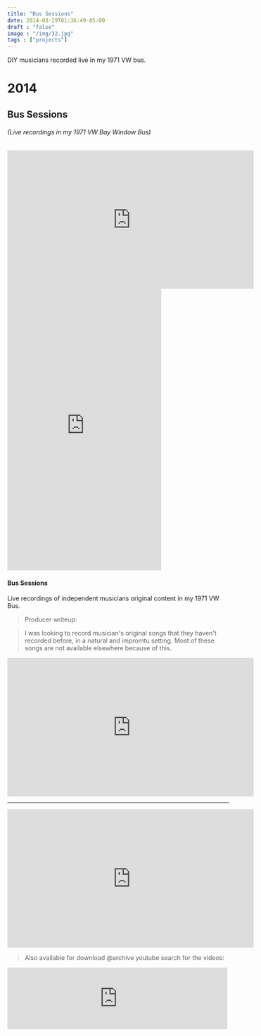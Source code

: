 ```yaml
---
title: "Bus Sessions"
date: 2014-03-29T01:36:49-05:00
draft : "false"
image : "/img/32.jpg"
tags : ["projects"]
---
```


DIY musicians recorded live in my 1971 VW bus.

<!--more-->

<h1 id="2014">2014</h1>

<h2 id="bus-sessions">Bus Sessions</h2>

<h6 id="live-recordings-in-my-1971-vw-bay-window-bus">(Live recordings in my 1971 VW Bay Window Bus)</h6>

<iframe width="560" height="315" src="https://www.youtube.com/embed/_kQRelPAGhk?controls=0" frameborder="0" allow="accelerometer; autoplay; encrypted-media; gyroscope; picture-in-picture" allowfullscreen></iframe>

<iframe style="border: 0; width: 350px; height: 640px;" src="https://bandcamp.com/EmbeddedPlayer/album=1767051497/size=large/bgcol=ffffff/linkcol=0687f5/tracklist=false/transparent=true/" seamless><a href="https://michaelbetts.bandcamp.com/album/bus-sessions">Bus Sessions by Many Humans</a></iframe>

<h4>Bus Sessions</h4>

<p>Live recordings of independent musicians original content in my 1971 VW Bus.</p>

> Producer writeup:

>I was looking to record musician's original songs that they haven't recorded before, in a natural and impromtu setting. Most of these songs are not available elsewhere because of this.


<iframe width="560" height="315" src="https://www.youtube.com/embed/yquDQhwHWuM" frameborder="0" allow="accelerometer; autoplay; encrypted-media; gyroscope; picture-in-picture" allowfullscreen></iframe>

___

<iframe width="560" height="315" src="https://www.youtube.com/embed/K_Pnhjjukmo" frameborder="0" allow="accelerometer; autoplay; encrypted-media; gyroscope; picture-in-picture" allowfullscreen></iframe>

> Also available for download @archive youtube search for the videos:

<iframe src="https://archive.org/embed/AJHicksBusSessions05ByNow" width="500" height="140" frameborder="0" webkitallowfullscreen="true" mozallowfullscreen="true" allowfullscreen></iframe>
